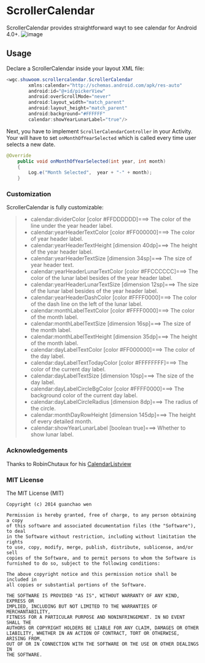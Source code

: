 # ScrollerCalendar
ScrollerCalendar provides straightforward wayt to see calendar for Android 4.0+.
![image](https://github.com/guanchao/ScrollerCalendar/raw/master/images/sample.gif)

## Usage
Declare a ScrollerCalendar inside your layout XML file:
```Java
<wgc.shuwoom.scrollercalendar.ScrollerCalendar
        xmlns:calendar="http://schemas.android.com/apk/res-auto"
        android:id="@+id/pickerView"
        android:overScrollMode="never"
        android:layout_width="match_parent"
        android:layout_height="match_parent"
        android:background="#FFFFFF"
        calendar:showYearLunarLabel="true"/>
```
Next, you have to implement `ScrollerCalendarController` in your Activity. Your will have to set `onMonthOfYearSelected` which is called every time user selects a new date.
```Java
@Override
	public void onMonthOfYearSelected(int year, int month) 
	{
		Log.e("Month Selected",  year + "-" + month);
	}
```
### Customization
ScrollerCalendar is fully customizable:
> * calendar:dividerColor [color #FFDDDDDD]===> The color of the line under the year header label.
> * calendar:yearHeaderTextColor [color #FF000000]===> The color of year header label.
> * calendar:yearHeaderTextHeight [dimension 40dp]===> The height of the year header label.
> * calendar:yearHeaderTextSize [dimension 34sp]===> The size of year header text.
> * calendar:yearHeaderLunarTextColor [color #FFCCCCCC]===> The color of the lunar label besides of the year header label.
> * calendar:yearHeaderLunarTextSize [dimension 12sp]===> The size of the lunar label besides of the year header label.
> * calendar:yearHeaderDashColor [color #FFFF0000]===> The color of the dash line on the left of the lunar label.
> * calendar:monthLabelTextColor [color #FFFF0000]===> The color of the month label.
> * calendar:monthLabelTextSize [dimension 16sp]===> The size of the month label.
> * calendar:monthLabelTextHeight [dimension 35dp]===> The height of the month label.
> * calendar:dayLabelTextColor [color #FF000000]===> The color of the day label.
> * calendar:dayLabelTextTodayColor [color #FFFFFFFF]===> The color of the current day label.
> * calendar:dayLabelTextSize [dimension 10sp]===> The size of the day label.
> * calendar:dayLabelCircleBgColor [color #FFFF0000]===> The background color of the current day label.
> * calendar:dayLabelCircleRadius [dimension 8dp]===> The radius of the circle.
> * calendar:monthDayRowHeight [dimension 145dp]===> The height of every detailed month.
> * calendar:showYearLunarLabel [boolean true]===> Whether to show lunar label.

### Acknowledgements
Thanks to RobinChutaux for his [CalendarListview](https://github.com/traex/CalendarListview)

### MIT License
The MIT License (MIT)

    Copyright (c) 2014 guanchao wen

    Permission is hereby granted, free of charge, to any person obtaining a copy
    of this software and associated documentation files (the "Software"), to deal
    in the Software without restriction, including without limitation the rights
    to use, copy, modify, merge, publish, distribute, sublicense, and/or sell
    copies of the Software, and to permit persons to whom the Software is
    furnished to do so, subject to the following conditions:

    The above copyright notice and this permission notice shall be included in
    all copies or substantial portions of the Software.

    THE SOFTWARE IS PROVIDED "AS IS", WITHOUT WARRANTY OF ANY KIND, EXPRESS OR
    IMPLIED, INCLUDING BUT NOT LIMITED TO THE WARRANTIES OF MERCHANTABILITY,
    FITNESS FOR A PARTICULAR PURPOSE AND NONINFRINGEMENT. IN NO EVENT SHALL THE
    AUTHORS OR COPYRIGHT HOLDERS BE LIABLE FOR ANY CLAIM, DAMAGES OR OTHER
    LIABILITY, WHETHER IN AN ACTION OF CONTRACT, TORT OR OTHERWISE, ARISING FROM,
    OUT OF OR IN CONNECTION WITH THE SOFTWARE OR THE USE OR OTHER DEALINGS IN
    THE SOFTWARE.